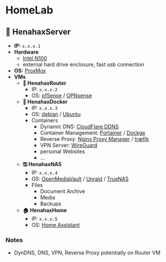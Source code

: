 # HomeLab

## 🍗 HenahaxServer

- **IP:** `x.x.x.1`
- **Hardware**
  - [Intel N100](https://www.amazon.de/AIOPCWA-Support-Storage-2-5GbE-Computer/dp/B0D5LCLQL6)
  - external hard drive enclosure, fast usb connection
- **OS:** [ProxMox](https://www.proxmox.com/)
- **VMs**
  - **🛜 HenahaxRouter**
    - IP: `x.x.x.2`
    - OS: [pfSense](https://www.pfsense.org/) / [OPNsense](https://opnsense.org/)
  - **🐋 HenahaxDocker**
    - IP: `x.x.x.3`
    - OS: [debian](https://www.debian.org/index.de.html/) / [Ubuntu](https://ubuntu.com/)
    - Containers
      - Dynamic DNS: [CloudFlare DDNS](https://hub.docker.com/r/oznu/cloudflare-ddns/)
      - Container Management: [Portainer](https://www.portainer.io/) / [Dockge](https://dockge.kuma.pet/)
      - Reverse Proxy: [Nginx Proxy Manager](https://nginxproxymanager.com/) / [træfik](https://traefik.io/)
      - VPN Server: [WireGuard](https://www.wireguard.com/)
      - personal Websites
      - ...
  - **🖫 HenahaxNAS**
    - IP: `x.x.x.4`
    - OS: [OpenMediaVault](https://www.openmediavault.org/) / [Unraid](https://unraid.net/) / [TrueNAS](https://www.truenas.com/)
    - Files
      - Document Archive
      - Media
      - Backups
  - **🏠 HenahaxHome**
    - IP: `x.x.x.5`
    - OS: [Home Assistant](https://www.home-assistant.io/)

### Notes

- DynDNS, DNS, VPN, Reverse Proxy potentially on Router VM
